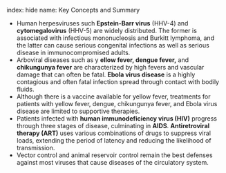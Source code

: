 index: hide
name: Key Concepts and Summary

  * Human herpesviruses such  **Epstein-Barr virus** (HHV-4) and  **cytomegalovirus** (HHV-5) are widely distributed. The former is associated with infectious mononucleosis and Burkitt lymphoma, and the latter can cause serious congenital infections as well as serious disease in immunocompromised adults.
  * Arboviral diseases such as y **ellow fever, dengue fever,** and  **chikungunya fever** are characterized by high fevers and vascular damage that can often be fatal.  **Ebola virus disease** is a highly contagious and often fatal infection spread through contact with bodily fluids.
  * Although there is a vaccine available for yellow fever, treatments for patients with yellow fever, dengue, chikungunya fever, and Ebola virus disease are limited to supportive therapies.
  * Patients infected with  **human immunodeficiency virus (HIV)** progress through three stages of disease, culminating in  **AIDS**.  **Antiretroviral therapy (ART)** uses various combinations of drugs to suppress viral loads, extending the period of latency and reducing the likelihood of transmission.
  * Vector control and animal reservoir control remain the best defenses against most viruses that cause diseases of the circulatory system.
